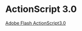 # ActionScript 3.0

[Adobe Flash ActionScript3.0](https://help.adobe.com/zh_CN/FlashPlatform/reference/actionscript/3/package-detail.html)